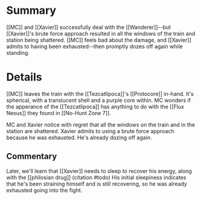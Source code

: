 # Summary
[[MC]] and [[Xavier]] successfully deal with the [[Wanderer]]--but [[Xavier]]'s brute force approach resulted in all the windows of the train and station being shattered. [[MC]] feels bad about the damage, and [[Xavier]] admits to having been exhausted--then promptly dozes off again while standing.

# Details

[[MC]] leaves the train with the [[Tezcatlipoca]]'s [[Protocore]] in-hand. It's spherical, with a translucent shell and a purple core within. MC wonders if the apperance of the [[Tezcatlipoca]] has anything to do with the [[Flux Nexus]] they found in [[No-Hunt Zone 7]].

MC and Xavier notice with regret that all the windows on the train and in the station are shattered. Xavier admits to using a brute force approach because he was exhausted. He's already dozing off again.

## Commentary
Later, we'll learn that [[Xavier]] needs to sleep to recover his energy, along with the [[philosian drug]] (citation #todo) His initial sleepiness indicates that he's been straining himself and is still recovering, so he was already exhausted going into the fight.